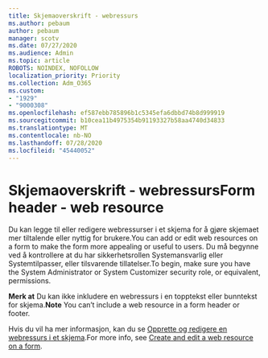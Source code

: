 ```yaml
---
title: Skjemaoverskrift - webressurs
ms.author: pebaum
author: pebaum
manager: scotv
ms.date: 07/27/2020
ms.audience: Admin
ms.topic: article
ROBOTS: NOINDEX, NOFOLLOW
localization_priority: Priority
ms.collection: Adm_O365
ms.custom:
- "1929"
- "9000308"
ms.openlocfilehash: ef587ebb785896b1c5345efa6dbbd74b8d999919
ms.sourcegitcommit: b10cea11b4975354b91193327b58aa4740d34833
ms.translationtype: MT
ms.contentlocale: nb-NO
ms.lasthandoff: 07/28/2020
ms.locfileid: "45440052"
---
```

# <a name="form-header---web-resource"></a><span data-ttu-id="2dc21-102">Skjemaoverskrift - webressurs</span><span class="sxs-lookup"><span data-stu-id="2dc21-102">Form header - web resource</span></span>

<span data-ttu-id="2dc21-103">Du kan legge til eller redigere webressurser i et skjema for å gjøre skjemaet mer tiltalende eller nyttig for brukere.</span><span class="sxs-lookup"><span data-stu-id="2dc21-103">You can add or edit web resources on a form to make the form more appealing or useful to users.</span></span> <span data-ttu-id="2dc21-104">Du må begynne ved å kontrollere at du har sikkerhetsrollen Systemansvarlig eller Systemtilpasser, eller tilsvarende tillatelser.</span><span class="sxs-lookup"><span data-stu-id="2dc21-104">To begin, make sure you have the System Administrator or System Customizer security role, or equivalent, permissions.</span></span>  

<span data-ttu-id="2dc21-105">**Merk at** Du kan ikke inkludere en webressurs i en topptekst eller bunntekst for skjema.</span><span class="sxs-lookup"><span data-stu-id="2dc21-105">**Note** You can’t include a web resource in a form header or footer.</span></span>

<span data-ttu-id="2dc21-106">Hvis du vil ha mer informasjon, kan du se [Opprette og redigere en webressurs i et skjema](https://docs.microsoft.com/dynamics365/customer-engagement/customize/create-edit-web-resources#create-and-edit-a-web-resource-on-a-form).</span><span class="sxs-lookup"><span data-stu-id="2dc21-106">For more info, see [Create and edit a web resource on a form](https://docs.microsoft.com/dynamics365/customer-engagement/customize/create-edit-web-resources#create-and-edit-a-web-resource-on-a-form).</span></span>